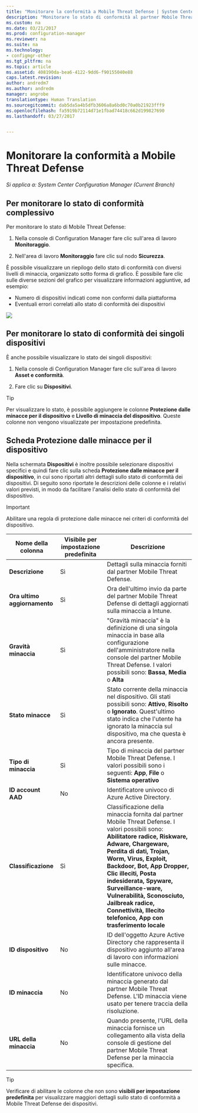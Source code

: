 ```yaml
---
title: "Monitorare la conformità a Mobile Threat Defense | System Center Configuration Manager"
description: "Monitorare lo stato di conformità al partner Mobile Threat Defense dalla console di Configuration Manager"
ms.custom: na
ms.date: 03/21/2017
ms.prod: configuration-manager
ms.reviewer: na
ms.suite: na
ms.technology:
- configmgr-other
ms.tgt_pltfrm: na
ms.topic: article
ms.assetid: 408190da-bea6-4122-9dd6-f90155040e88
caps.latest.revision: 
author: andredm7
ms.author: andredm
manager: angrobe
translationtype: Human Translation
ms.sourcegitcommit: dab5da5a4b5dfb3606a8a6bd0c70a0b21923fff9
ms.openlocfilehash: fa5919b72114d71e1fbad74418c662d199827690
ms.lasthandoff: 03/27/2017


---
```


# <a name="monitor-mobile-threat-defense-compliance"></a>**Monitorare la conformità a Mobile Threat Defense**

*Si applica a: System Center Configuration Manager (Current Branch)*

## <a name="to-monitor-the-overall-compliance-status"></a>Per monitorare lo stato di conformità complessivo

Per monitorare lo stato di Mobile Threat Defense:

1.  Nella console di Configuration Manager fare clic sull'area di lavoro **Monitoraggio**.

2.  Nell'area di lavoro **Monitoraggio** fare clic sul nodo **Sicurezza**.

È possibile visualizzare un riepilogo dello stato di conformità con diversi livelli di minaccia, organizzato sotto forma di grafico. È possibile fare clic sulle diverse sezioni del grafico per visualizzare informazioni aggiuntive, ad esempio: 

- Numero di dispositivi indicati come non conformi dalla piattaforma
- Eventuali errori correlati allo stato di conformità dei dispositivi

![](http://i.imgur.com/bmPsiWk.png)

## <a name="to-monitor-the-individual-compliance-status"></a>Per monitorare lo stato di conformità dei singoli dispositivi

È anche possibile visualizzare lo stato dei singoli dispositivi:

1.  Nella console di Configuration Manager fare clic sull'area di lavoro **Asset e conformità**.

2.  Fare clic su **Dispositivi**.

> [!TIP] 
> Per visualizzare lo stato, è possibile aggiungere le colonne **Protezione dalle minacce per il dispositivo** e **Livello di minaccia del dispositivo**. Queste colonne non vengono visualizzate per impostazione predefinita.

## <a name="device-threat-protection-tab"></a>Scheda Protezione dalle minacce per il dispositivo

Nella schermata **Dispositivi** è inoltre possibile selezionare dispositivi specifici e quindi fare clic sulla scheda **Protezione dalle minacce per il dispositivo**, in cui sono riportati altri dettagli sullo stato di conformità dei dispositivi. Di seguito sono riportate le descrizioni delle colonne e i relativi valori previsti, in modo da facilitare l'analisi dello stato di conformità del dispositivo.

> [!IMPORTANT] 
> Abilitare una regola di protezione dalle minacce nei criteri di conformità del dispositivo.

|Nome della colonna|Visibile per impostazione predefinita|Descrizione| 
|-|-|-|
|**Descrizione**| Sì | Dettagli sulla minaccia forniti dal partner Mobile Threat Defense. |
|**Ora ultimo aggiornamento**| Sì | Ora dell'ultimo invio da parte del partner Mobile Threat Defense di dettagli aggiornati sulla minaccia a Intune. |
|**Gravità minaccia**| Sì | "Gravità minaccia" è la definizione di una singola minaccia in base alla configurazione dell'amministratore nella console del partner Mobile Threat Defense. I valori possibili sono: **Bassa**, **Media** o **Alta** |
|**Stato minacce**| Sì | Stato corrente della minaccia nel dispositivo. Gli stati possibili sono: **Attivo**, **Risolto** o **Ignorato**. Quest'ultimo stato indica che l'utente ha ignorato la minaccia sul dispositivo, ma che questa è ancora presente. |
|**Tipo di minaccia**| Sì | Tipo di minaccia del partner Mobile Threat Defense. I valori possibili sono i seguenti: **App**, **File** o **Sistema operativo** |
|**ID account AAD**| No | Identificatore univoco di Azure Active Directory. |
|**Classificazione**| Sì | Classificazione della minaccia fornita dal partner Mobile Threat Defense. I valori possibili sono: **Abilitatore radice, Riskware, Adware, Chargeware, Perdita di dati, Trojan, Worm, Virus, Exploit, Backdoor, Bot, App Dropper, Clic illeciti, Posta indesiderata, Spyware, Surveillance-ware, Vulnerabilità, Sconosciuto, Jailbreak radice, Connettività, Illecito telefonico, App con trasferimento locale** |
|**ID dispositivo**| No | ID dell'oggetto Azure Active Directory che rappresenta il dispositivo aggiunto all'area di lavoro con informazioni sulle minacce. |
|**ID minaccia**| No | Identificatore univoco della minaccia generato dal partner Mobile Threat Defense. L'ID minaccia viene usato per tenere traccia della risoluzione. |
|**URL della minaccia**| No | Quando presente, l'URL della minaccia fornisce un collegamento alla vista della console di gestione del partner Mobile Threat Defense per la minaccia specifica. |

> [!TIP] 
> Verificare di abilitare le colonne che non sono **visibili per impostazione predefinita** per visualizzare maggiori dettagli sullo stato di conformità a Mobile Threat Defense dei dispositivi.
